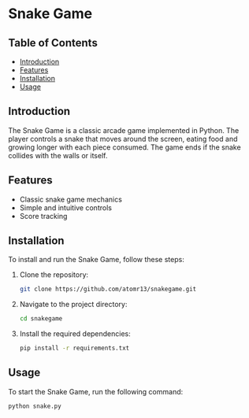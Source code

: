 # Snake Game

## Table of Contents
- [Introduction](#introduction)
- [Features](#features)
- [Installation](#installation)
- [Usage](#usage)

## Introduction
The Snake Game is a classic arcade game implemented in Python. The player controls a snake that moves around the screen, eating food and growing longer with each piece consumed. The game ends if the snake collides with the walls or itself.

## Features
- Classic snake game mechanics
- Simple and intuitive controls
- Score tracking

## Installation
To install and run the Snake Game, follow these steps:

1. Clone the repository:
    ```bash
    git clone https://github.com/atomr13/snakegame.git
    ```

2. Navigate to the project directory:
    ```bash
    cd snakegame
    ```

3. Install the required dependencies:
    ```bash
    pip install -r requirements.txt
    ```

## Usage
To start the Snake Game, run the following command:

```bash
python snake.py
